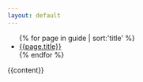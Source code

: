 ```yaml
---
layout: default
---
```


<div class="row">
    <div class="col-md-3 sidebar">
        <ul class="nav nav-stacked">
            {% for page in guide | sort:'title' %}
                <li>
                    <a href="{{page.url}}">
                        {{page.title}}
                    </a>
                </li>
            {% endfor %}
        </ul>
    </div>
    <div class="col-md-9">
        {{content}}
    </div>
</div>